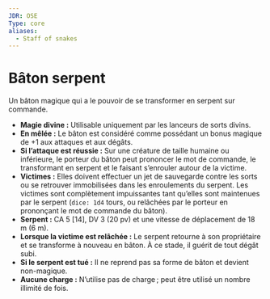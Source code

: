 ```yaml
---
JDR: OSE
Type: core
aliases:
  - Staff of snakes
---
```

# Bâton serpent

Un bâton magique qui a le pouvoir de se transformer en serpent sur commande.

- **Magie divine :** Utilisable uniquement par les lanceurs de sorts divins.
- **En mêlée :** Le bâton est considéré comme possédant un bonus magique de +1 aux attaques et aux dégâts.
- **Si l’attaque est réussie :** Sur une créature de taille humaine ou inférieure, le porteur du bâton peut prononcer le mot de commande, le transformant en serpent et le faisant s’enrouler autour de la victime.
- **Victimes :** Elles doivent effectuer un jet de sauvegarde contre les sorts ou se retrouver immobilisées dans les enroulements du serpent. Les victimes sont complètement impuissantes tant qu’elles sont maintenues par le serpent (`dice: 1d4` tours, ou relâchées par le porteur en prononçant le mot de commande du bâton).
- **Serpent :** CA 5 [14], DV 3 (20 pv) et une vitesse de déplacement de 18 m (6 m).
- **Lorsque la victime est relâchée :** Le serpent retourne à son propriétaire et se transforme à nouveau en bâton. À ce stade, il guérit de tout dégât subi.
- **Si le serpent est tué :** Il ne reprend pas sa forme de bâton et devient non-magique.
- **Aucune charge :** N’utilise pas de charge ; peut être utilisé un nombre illimité de fois.